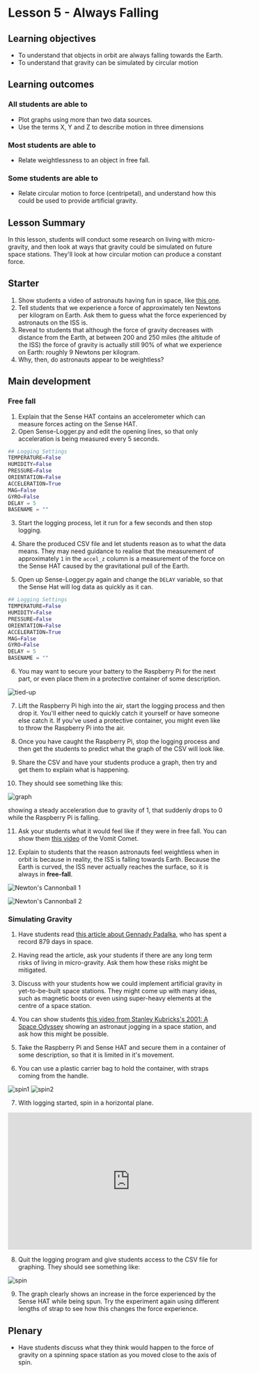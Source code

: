 # Lesson 5 - Always Falling

## Learning objectives

- To understand that objects in orbit are always falling towards the Earth.
- To understand that gravity can be simulated by circular motion

## Learning outcomes

### All students are able to

- Plot graphs using more than two data sources.
- Use the terms X, Y and Z to describe motion in three dimensions

### Most students are able to

- Relate weightlessness to an object in free fall.

### Some students are able to

- Relate circular motion to force (centripetal), and understand how this could be used to provide artificial gravity.

## Lesson Summary

In this lesson, students will conduct some research on living with micro-gravity, and then look at ways that gravity could be simulated on future space stations. They'll look at how circular motion can produce a constant force.

## Starter

1. Show students a video of astronauts having fun in space, like [this one](https://www.youtube.com/watch?v=coX1u2_KBsQ).
2. Tell students that we experience a force of approximately ten Newtons per kilogram on Earth. Ask them to guess what the force experienced by astronauts on the ISS is.
3. Reveal to students that although the force of gravity decreases with distance from the Earth, at between 200 and 250 miles (the altitude of the ISS) the force of gravity is actually still 90% of what we experience on Earth: roughly 9 Newtons per kilogram.
4. Why, then, do astronauts appear to be weightless?

## Main development

### Free fall

1. Explain that the Sense HAT contains an accelerometer which can measure forces acting on the Sense HAT.
2. Open Sense-Logger.py and edit the opening lines, so that only acceleration is being measured every 5 seconds.

  ```python
  ## Logging Settings
  TEMPERATURE=False
  HUMIDITY=False
  PRESSURE=False
  ORIENTATION=False
  ACCELERATION=True
  MAG=False
  GYRO=False
  DELAY = 5
  BASENAME = ""
  ```
3. Start the logging process, let it run for a few seconds and then stop logging.

4. Share the produced CSV file and let students reason as to what the data means. They may need guidance to realise that the measurement of approximately `1` in the `accel_z` column is a measurement of the force on the Sense HAT caused by the gravitational pull of the Earth.

5. Open up Sense-Logger.py again and change the `DELAY` variable, so that the Sense Hat will log data as quickly as it can.
  ```python
  ## Logging Settings
  TEMPERATURE=False
  HUMIDITY=False
  PRESSURE=False
  ORIENTATION=False
  ACCELERATION=True
  MAG=False
  GYRO=False
  DELAY = 5
  BASENAME = ""
  ```
6. You may want to secure your battery to the Raspberry Pi for the next part, or even place them in a protective container of some description.

![tied-up](images/tied-up.jpg)

7. Lift the Raspberry Pi high into the air, start the logging process and then drop it. You'll either need to quickly catch it yourself or have someone else catch it. If you've used a protective container, you might even like to throw the Raspberry Pi into the air.

8. Once you have caught the Raspberry Pi, stop the logging process and then get the students to predict what the graph of the CSV will look like.

9. Share the CSV and have your students produce a graph, then try and get them to explain what is happening.

10. They should see something like this:

  ![graph](images/graph.png)

showing a steady acceleration due to gravity of 1, that suddenly drops to 0 while the Raspberry Pi is falling.

11. Ask your students what it would feel like if they were in free fall. You can show them [this video](https://www.youtube.com/watch?v=4Y_L8pnDRvY) of the Vomit Comet.

12. Explain to students that the reason astronauts feel weightless when in orbit is because in reality, the ISS is falling towards Earth. Because the Earth is curved, the ISS never actually reaches the surface, so it is always in **free-fall**.

  ![Newton's Cannonball 1](https://upload.wikimedia.org/wikipedia/commons/b/bb/Newtonsmountainv%3D6000.gif)

  ![Newton's Cannonball 2](https://upload.wikimedia.org/wikipedia/commons/1/12/Newtonsmountainv%3D7300.gif)

### Simulating Gravity

1. Have students read [this article about Gennady Padalka](http://www.telegraph.co.uk/news/science/space/11860476/Astronaut-takes-the-record-for-longest-time-ever-in-space.html), who has spent a record 879 days in space.

2. Having read the article, ask your students if there are any long term risks of living in micro-gravity. Ask them how these risks might be mitigated.

3. Discuss with your students how we could implement artificial gravity in yet-to-be-built space stations. They might come up with many ideas, such as magnetic boots or even using super-heavy elements at the centre of a space station.

4. You can show students [this video from Stanley Kubricks's 2001: A Space Odyssey](https://www.youtube.com/watch?v=52cu-8FX5OQ) showing an astronaut jogging in a space station, and ask how this might be possible.

5. Take the Raspberry Pi and Sense HAT and secure them in a container of some description, so that it is limited in it's movement.

6. You can use a plastic carrier bag to hold the container, with straps coming from the handle.

  ![spin1](images/spin1.jpg)
  ![spin2](images/spin2.jpg)

7. With logging started, spin in a horizontal plane.

  <iframe width="560" height="315" src="https://www.youtube.com/embed/TF_-EVjAWbk" frameborder="0" allowfullscreen></iframe>

8. Quit the logging program and give students access to the CSV file for graphing. They should see something like:

  ![spin](images/spinning.png)

9. The graph clearly shows an increase in the force experienced by the Sense HAT while being spun. Try the experiment again using different lengths of strap to see how this changes the force experience.

## Plenary

- Have students discuss what they think would happen to the force of gravity on a spinning space station as you moved close to the axis of spin.



